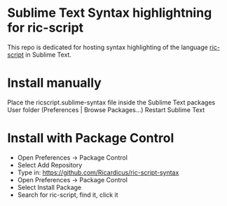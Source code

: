 # Sublime Text Syntax highlightning for ric-script

This repo is dedicated for hosting syntax highlighting 
of the language [ric-script](https://github.com/Ricardicus/ric-script) in
Sublime Text.

# Install manually

Place the ricscript.sublime-syntax file inside the Sublime Text packages User folder (Preferences | Browse Packages...)
Restart Sublime Text

# Install with Package Control

* Open Preferences -> Package Control
* Select Add Repository 
* Type in: https://github.com/Ricardicus/ric-script-syntax
* Open Preferences -> Package Control
* Select Install Package
* Search for ric-script, find it, click it

